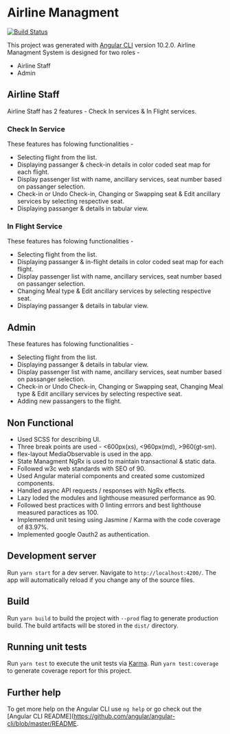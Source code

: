 # Airline Managment 

[![Build Status](https://travis-ci.org/joemccann/dillinger.svg?branch=master)](https://travis-ci.org/joemccann/dillinger)

This project was generated with [Angular CLI](https://github.com/angular/angular-cli) version 10.2.0.
Airline Managment System is designed for two roles -

- Airline Staff
- Admin

## Airline Staff
Airline Staff has 2 features - Check In services & In Flight services. 

### Check In Service
These features has folowing functionalities - 
- Selecting flight from the list. 
- Displaying passanger & check-in details in color coded seat map for each flight.
- Display passenger list with name, ancillary services, seat number based on passanger selection.
- Check-in or Undo Check-in, Changing or Swapping seat & Edit ancillary services by selecting respective seat.
- Displaying passanger & details in tabular view.

### In Flight Service
These features has folowing functionalities - 
- Selecting flight from the list. 
- Displaying passanger & in-flight details in color coded seat map for each flight.
- Display passenger list with name, ancillary services, seat number based on passanger selection.
- Changing Meal type & Edit ancillary services by selecting respective seat.
- Displaying passanger & details in tabular view.

## Admin
These features has folowing functionalities -
- Selecting flight from the list. 
- Displaying passanger & details in tabular view.
- Display passenger list with name, ancillary services, seat number based on passanger selection.
- Check-in or Undo Check-in, Changing or Swapping seat, Changing Meal type & Edit ancillary services by selecting respective seat.
- Adding new passangers to the flight.

## Non Functional
- Used SCSS for describing UI.
- Three break points are used - <600px(xs), <960px(md), >960(gt-sm).
- flex-layout MediaObservable is used in the app.
- State Managment NgRx is used to maintain transactional & static data.
- Followed w3c web standards with SEO of 90.
- Used Angular material components and created some customized components.
- Handled async API requests / responses with NgRx effects.
- Lazy loded the modules and lighthouse measured performance as 90.
- Followed best practices with 0 linting errrors and best lighthouse measured paractices as 100.
- Implemented unit tesing using Jasmine / Karma with the code coverage of 83.97%.
- Implemented google Oauth2 as authentication.

## Development server

Run `yarn start` for a dev server. Navigate to `http://localhost:4200/`. The app will automatically reload if you change any of the source files.

## Build

Run `yarn build` to build the project with `--prod` flag to generate production build. The build artifacts will be stored in the `dist/` directory.

## Running unit tests

Run `yarn test` to execute the unit tests via [Karma](https://karma-runner.github.io). Run `yarn test:coverage` to generate coverage report for this project.

## Further help

To get more help on the Angular CLI use `ng help` or go check out the [Angular CLI README](https://github.com/angular/angular-cli/blob/master/README.